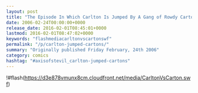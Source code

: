 ```yaml
---
layout: post
title: "The Episode In Which Carlton Is Jumped By A Gang of Rowdy Cartons"
date: 2006-02-24T00:00:00+0000
release_date: 2016-02-01T08:45:01+0000
lastmod: 2016-02-01T08:47:02+0000
keywords: "flashmediacarltonvscartonswf"
permalink: "/p/carlton-jumped-cartons/"
summary: "Originally published Friday February, 24th 2006"
category: comics
hashtag: "#axisofstevil_carlton-jumped-cartons"
---
```


!#flash(https://d3e878vmunx8cm.cloudfront.net/media/CarltonVsCarton.swf)
